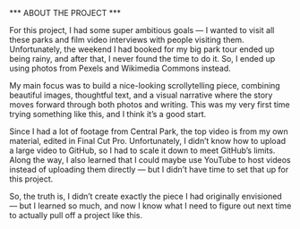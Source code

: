 *** ABOUT THE PROJECT ***

For this project, I had some super ambitious goals — I wanted to visit all these parks and film video interviews with people visiting them.
Unfortunately, the weekend I had booked for my big park tour ended up being rainy, and after that, I never found the time to do it. So, I ended up using photos from Pexels and Wikimedia Commons instead.

My main focus was to build a nice-looking scrollytelling piece, combining beautiful images, thoughtful text, and a visual narrative where the story moves forward through both photos and writing. This was my very first time trying something like this, and I think it’s a good start.

Since I had a lot of footage from Central Park, the top video is from my own material, edited in Final Cut Pro. Unfortunately, I didn’t know how to upload a large video to GitHub, so I had to scale it down to meet GitHub’s limits. Along the way, I also learned that I could maybe use YouTube to host videos instead of uploading them directly — but I didn’t have time to set that up for this project.

So, the truth is, I didn’t create exactly the piece I had originally envisioned — but I learned so much, and now I know what I need to figure out next time to actually pull off a project like this.
